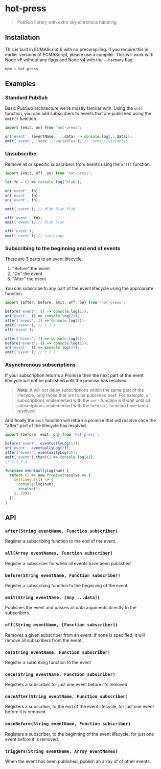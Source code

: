 # hot-press

> PubSub library with extra asynchronous handling

## Installation

This is built in ECMAScript 6 with no precompiling. If you require this in
earlier versions of ECMAScript, please use a compiler. This will work with
Node v6 without any flags and Node v4 with the `--harmony` flag.

```
npm i hot-press
```

## Examples

### Standard PubSub

Basic PubSub architecture we're mostly familiar with. Using the `on()` function,
you can add subscribers to events that are published using the `emit()`
function.

```javascript
import {emit, on} from 'hot-press';

on('event', (eventName, ...data) => console.log(...data));
emit('event', 'some', 'variables'); // 'some' 'variables'
```

### Unsubscribe

Remove all or specific subscribers from events using the `off()` function.

```javascript
import {emit, off, on} from 'hot-press';

let fn = () => console.log('blah');

on('event', fn);
on('event', fn);
on('event', fn);

emit('event'); // blah blah blah

off('event', fn);
emit('event'); // blah blah

off('event');
emit('event'); // <nothing>
```

### Subscribing to the beginning and end of events

There are 3 parts to an event lifecycle.

1. "Before" the event
2. "On" the event
3. "After" the event

You can subscribe to any part of the event lifecycle using the appropriate
function.

```javascript
import {after, before, emit, off, on} from 'hot-press';

before('event', () => console.log(1));
on('event', () => console.log(2));
after('event', () => console.log(3));
emit('event'); // 1 2 3
off('event');

after('event', () => console.log(3));
before('event', () => console.log(1));
on('event', () => console.log(2));
emit('event'); // 1 2 3
```

### Asynchronous subscriptions

If your subscription returns a Promise then the next part of the event lifecycle
will not be published until the promise has resolved.

> **Note:** It will not delay subscriptions within the same part of the lifecycle,
> only those that are to be published next. For example, all subscriptions
> implemented with the `on()` function will wait until all subscriptions
> implemented with the `before()` function have been resolved.

And finally the `emit` function will return a promise that will resolve once
the "after" part of the lifecycle has resolved.

```javascript
import {before, emit, on} from 'hot-press';

before('event', eventuallyLog(1));
on('event', eventuallyLog(2));
after('event', eventuallyLog(3));
emit('event').then(() => console.log(4));
// 1 2 3 4

function eventuallyLog(num) {
  return () => new Promise(resolve => {
    setTimeout(() => {
      console.log(num);
      resolve();
    }, 100);
  });
}
```

## API

### `after(String eventName, Function subscriber)`

Register a subscribing function to the end of the event.

### `all(Array eventNames, Function subscriber)`

Register a subscriber for when all events have been published

### `before(String eventName, Function subscriber)`

Register a subscribing function to the beginning of the event.

### `emit(String eventName, [Any ...data])`

Publishes the event and passes all data arguments directly to the subscribers.

### `off(String eventName, [Function subscriber])`

Removes a given subscriber from an event. If none is specified, it will remove all
subscribers from the event.

### `on(String eventName, Function subscriber)`

Register a subcribing function to the event

### `once(String eventName, Function subscriber)`

Registers a subscriber for just one event before it's removed.

### `onceAfter(String eventName, Function subscriber)`

Registers a subscriber, to the end of the event lifecycle, for just one event
before it is removed.

### `onceBefore(String eventName, Function subscriber)`

Registers a subscriber, to the beginning of the event lifecycle, for just one
event before it is removed.

### `triggers(String eventName, Array eventNames)`

When the event has been published, publish an array of of other events.
